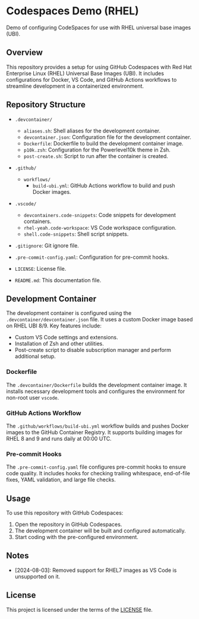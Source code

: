 # Codespaces Demo (RHEL)

Demo of configuring CodeSpaces for use with RHEL universal base images (UBI).

## Overview

This repository provides a setup for using GitHub Codespaces with Red Hat Enterprise Linux (RHEL) Universal Base Images (UBI). It includes configurations for Docker, VS Code, and GitHub Actions workflows to streamline development in a containerized environment.

## Repository Structure

- `.devcontainer/`
  - `aliases.sh`: Shell aliases for the development container.
  - `devcontainer.json`: Configuration file for the development container.
  - `Dockerfile`: Dockerfile to build the development container image.
  - `p10k.zsh`: Configuration for the Powerlevel10k theme in Zsh.
  - `post-create.sh`: Script to run after the container is created.

- `.github/`
  - `workflows/`
    - `build-ubi.yml`: GitHub Actions workflow to build and push Docker images.

- `.vscode/`
  - `devcontainers.code-snippets`: Code snippets for development containers.
  - `rhel-yeah.code-workspace`: VS Code workspace configuration.
  - `shell.code-snippets`: Shell script snippets.

- `.gitignore`: Git ignore file.
- `.pre-commit-config.yaml`: Configuration for pre-commit hooks.
- `LICENSE`: License file.
- `README.md`: This documentation file.

## Development Container

The development container is configured using the `.devcontainer/devcontainer.json` file. It uses a custom Docker image based on RHEL UBI 8/9. Key features include:

- Custom VS Code settings and extensions.
- Installation of Zsh and other utilities.
- Post-create script to disable subscription manager and perform additional setup.

### Dockerfile

The `.devcontainer/Dockerfile` builds the development container image. It installs necessary development tools and configures the environment for non-root user `vscode`.

### GitHub Actions Workflow

The `.github/workflows/build-ubi.yml` workflow builds and pushes Docker images to the GitHub Container Registry. It supports building images for RHEL 8 and 9 and runs daily at 00:00 UTC.

### Pre-commit Hooks

The `.pre-commit-config.yaml` file configures pre-commit hooks to ensure code quality. It includes hooks for checking trailing whitespace, end-of-file fixes, YAML validation, and large file checks.

## Usage

To use this repository with GitHub Codespaces:

1. Open the repository in GitHub Codespaces.
2. The development container will be built and configured automatically.
3. Start coding with the pre-configured environment.

## Notes

- [2024-08-03]: Removed support for RHEL7 images as VS Code is unsupported on it.

## License

This project is licensed under the terms of the [LICENSE](LICENSE) file.